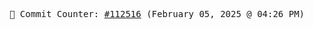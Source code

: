 <p align="center">
    <samp>
        📮 Commit Counter: <a href="https://github.com/Javascript-void0/Javascript-void0/commits/main">#112516</a> (February 05, 2025 @ 04:26 PM)
    </samp>
</p>